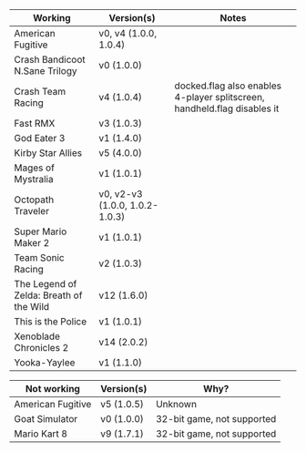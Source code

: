 | Working | Version(s) | Notes |
| ------------- | ------------- | ------------- |
| American Fugitive | v0, v4 (1.0.0, 1.0.4) |   |
| Crash Bandicoot N.Sane Trilogy | v0 (1.0.0) |   |
| Crash Team Racing | v4 (1.0.4) | docked.flag also enables 4-player splitscreen, handheld.flag disables it |
| Fast RMX | v3 (1.0.3) |   |
| God Eater 3 | v1 (1.4.0) |   |
| Kirby Star Allies | v5 (4.0.0)  |   |
| Mages of Mystralia | v1 (1.0.1)  |   |
| Octopath Traveler | v0, v2-v3 (1.0.0, 1.0.2-1.0.3) |   |
| Super Mario Maker 2 | v1 (1.0.1)  |   |
| Team Sonic Racing | v2 (1.0.3)  |   |
| The Legend of Zelda: Breath of the Wild | v12 (1.6.0) |   |
| This is the Police | v1 (1.0.1) |   |
| Xenoblade Chronicles 2 | v14 (2.0.2) |   |
| Yooka-Yaylee | v1 (1.1.0)  |   |

| Not working | Version(s) | Why? |
| ------------- | ------------- | ------------- |
| American Fugitive | v5 (1.0.5) | Unknown |
| Goat Simulator | v0 (1.0.0) | 32-bit game, not supported |
| Mario Kart 8 | v9 (1.7.1) | 32-bit game, not supported |
